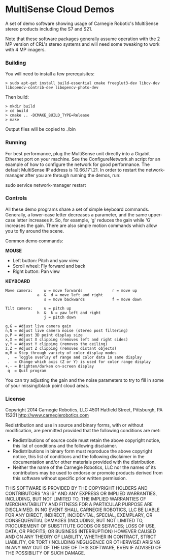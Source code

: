 # MultiSense Cloud Demos

A set of demo software showing usage of Carnegie Robotic's MultiSense stereo products including the S7 and S21.

Note that these software packages generally assume operation with the 2 MP version of CRL's stereo systems and will need some tweaking to work with 4 MP imagers.


### Building

You will need to install a few prerequisites:

    > sudo apt-get install build-essential cmake freeglut3-dev libcv-dev libopencv-contrib-dev libopencv-photo-dev

Then build:

    > mkdir build
    > cd build
    > cmake .. -DCMAKE_BUILD_TYPE=Release
    > make

Output files will be copied to ./bin


### Running


For best performance, plug the MultiSense unit directly into a Gigabit Ethernet
port on your machine.  See the ConfigureNetwork.sh script for an example of how
to configure the network for good performance.  The default MultiSense IP
address is 10.66.171.21. In order to restart the network-manager after you are
through running the demos, run:

sudo service network-manager restart


### Controls

All these demo programs share a set of simple keyboard commands.
Generally, a lower-case letter decreases a parameter, and the same upper-case letter increases it.
So, for example, 'g' reduces the gain while 'G' increases the gain.
There are also simple motion commands which allow you to fly around the scene.

Common demo commands:

**MOUSE**

* Left button:  Pitch and yaw view
* Scroll wheel: Fly forward and back
* Right button: Pan view

**KEYBOARD**

```
Move camera:     w = move forwards             r = move up
              a  &  d = move left and right
                 s = move backwards            f = move down

Tilt camera:     u = pitch up
              h  &  k = yaw left and right
                 j = pitch down

g,G = Adjust live camera gain
n,N = Adjust live camera noise (stereo post filtering)
p,P = Adjust 3D point display size
x,X = Adjust X clipping (removes left and right sides)
y,Y = Adjust Y clipping (removes the ceiling)
z,Z = Adjust Z clipping (removes distant objects)
m,M = Step through variety of color display modes
 ,  = Toggle overlay of range and color data in same display
 .  = Change which axis (Z or Y) is used for color range display
+,- = Brighten/darken on-screen display
 q  = Quit program
```

You can try adjusting the gain and the noise parameters to try to fill in some of your missing/black point cloud areas.

### License

Copyright 2014
Carnegie Robotics, LLC
4501 Hatfield Street, Pittsburgh, PA 15201
http://www.carnegierobotics.com

Redistribution and use in source and binary forms, with or without
modification, are permitted provided that the following conditions are met:

* Redistributions of source code must retain the above copyright notice, this list of conditions and the following disclaimer.
* Redistributions in binary form must reproduce the above copyright notice, this list of conditions and the following disclaimer in the documentation and/or other materials provided with the distribution.
* Neither the name of the Carnegie Robotics, LLC nor the names of its contributors may be used to endorse or promote products derived from this software without specific prior written permission.

THIS SOFTWARE IS PROVIDED BY THE COPYRIGHT HOLDERS AND CONTRIBUTORS "AS IS" AND
ANY EXPRESS OR IMPLIED WARRANTIES, INCLUDING, BUT NOT LIMITED TO, THE IMPLIED
WARRANTIES OF MERCHANTABILITY AND FITNESS FOR A PARTICULAR PURPOSE ARE
DISCLAIMED. IN NO EVENT SHALL CARNEGIE ROBOTICS, LLC BE LIABLE FOR ANY
DIRECT, INDIRECT, INCIDENTAL, SPECIAL, EXEMPLARY, OR CONSEQUENTIAL DAMAGES
(INCLUDING, BUT NOT LIMITED TO, PROCUREMENT OF SUBSTITUTE GOODS OR SERVICES;
LOSS OF USE, DATA, OR PROFITS; OR BUSINESS INTERRUPTION) HOWEVER CAUSED AND
ON ANY THEORY OF LIABILITY, WHETHER IN CONTRACT, STRICT LIABILITY, OR TORT
(INCLUDING NEGLIGENCE OR OTHERWISE) ARISING IN ANY WAY OUT OF THE USE OF THIS
SOFTWARE, EVEN IF ADVISED OF THE POSSIBILITY OF SUCH DAMAGE.